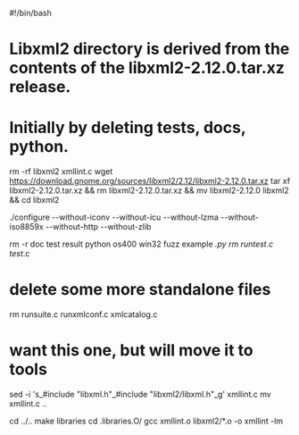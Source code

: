 #!/bin/bash

# Libxml2 directory is derived from the contents of the libxml2-2.12.0.tar.xz release.
# Initially by deleting tests, docs, python.

rm -rf libxml2 xmllint.c
wget https://download.gnome.org/sources/libxml2/2.12/libxml2-2.12.0.tar.xz
tar xf libxml2-2.12.0.tar.xz && rm libxml2-2.12.0.tar.xz && mv libxml2-2.12.0 libxml2 && cd libxml2

./configure --without-iconv --without-icu --without-lzma --without-iso8859x --without-http --without-zlib

rm -r doc test result python os400 win32 fuzz example *.py
rm runtest.c test*.c

# delete some more standalone files
rm runsuite.c runxmlconf.c xmlcatalog.c

# want this one, but will move it to tools
sed -i 's_#include "libxml.h"_#include "libxml2/libxml.h"_g' xmllint.c
mv xmllint.c ..

cd ../..
make libraries
cd .libraries.O/
gcc xmllint.o libxml2/*.o -o xmllint -lm


